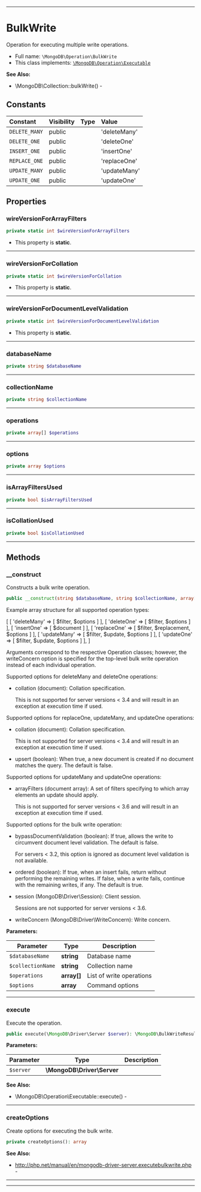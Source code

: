 ***

# BulkWrite

Operation for executing multiple write operations.



* Full name: `\MongoDB\Operation\BulkWrite`
* This class implements:
[`\MongoDB\Operation\Executable`](./Executable.md)

**See Also:**

* \MongoDB\Collection::bulkWrite() - 


## Constants

| Constant | Visibility | Type | Value |
|:---------|:-----------|:-----|:------|
|`DELETE_MANY`|public| |&#039;deleteMany&#039;|
|`DELETE_ONE`|public| |&#039;deleteOne&#039;|
|`INSERT_ONE`|public| |&#039;insertOne&#039;|
|`REPLACE_ONE`|public| |&#039;replaceOne&#039;|
|`UPDATE_MANY`|public| |&#039;updateMany&#039;|
|`UPDATE_ONE`|public| |&#039;updateOne&#039;|

## Properties


### wireVersionForArrayFilters



```php
private static int $wireVersionForArrayFilters
```



* This property is **static**.


***

### wireVersionForCollation



```php
private static int $wireVersionForCollation
```



* This property is **static**.


***

### wireVersionForDocumentLevelValidation



```php
private static int $wireVersionForDocumentLevelValidation
```



* This property is **static**.


***

### databaseName



```php
private string $databaseName
```






***

### collectionName



```php
private string $collectionName
```






***

### operations



```php
private array[] $operations
```






***

### options



```php
private array $options
```






***

### isArrayFiltersUsed



```php
private bool $isArrayFiltersUsed
```






***

### isCollationUsed



```php
private bool $isCollationUsed
```






***

## Methods


### __construct

Constructs a bulk write operation.

```php
public __construct(string $databaseName, string $collectionName, array[] $operations, array $options = []): mixed
```

Example array structure for all supported operation types:

 [
   [ 'deleteMany' => [ $filter, $options ] ],
   [ 'deleteOne'  => [ $filter, $options ] ],
   [ 'insertOne'  => [ $document ] ],
   [ 'replaceOne' => [ $filter, $replacement, $options ] ],
   [ 'updateMany' => [ $filter, $update, $options ] ],
   [ 'updateOne'  => [ $filter, $update, $options ] ],
 ]

Arguments correspond to the respective Operation classes; however, the
writeConcern option is specified for the top-level bulk write operation
instead of each individual operation.

Supported options for deleteMany and deleteOne operations:

 * collation (document): Collation specification.

   This is not supported for server versions < 3.4 and will result in an
   exception at execution time if used.

Supported options for replaceOne, updateMany, and updateOne operations:

 * collation (document): Collation specification.

   This is not supported for server versions < 3.4 and will result in an
   exception at execution time if used.

 * upsert (boolean): When true, a new document is created if no document
   matches the query. The default is false.

Supported options for updateMany and updateOne operations:

 * arrayFilters (document array): A set of filters specifying to which
   array elements an update should apply.

   This is not supported for server versions < 3.6 and will result in an
   exception at execution time if used.

Supported options for the bulk write operation:

 * bypassDocumentValidation (boolean): If true, allows the write to
   circumvent document level validation. The default is false.

   For servers < 3.2, this option is ignored as document level validation
   is not available.

 * ordered (boolean): If true, when an insert fails, return without
   performing the remaining writes. If false, when a write fails,
   continue with the remaining writes, if any. The default is true.

 * session (MongoDB\Driver\Session): Client session.

   Sessions are not supported for server versions < 3.6.

 * writeConcern (MongoDB\Driver\WriteConcern): Write concern.






**Parameters:**

| Parameter | Type | Description |
|-----------|------|-------------|
| `$databaseName` | **string** | Database name |
| `$collectionName` | **string** | Collection name |
| `$operations` | **array[]** | List of write operations |
| `$options` | **array** | Command options |




***

### execute

Execute the operation.

```php
public execute(\MongoDB\Driver\Server $server): \MongoDB\BulkWriteResult
```








**Parameters:**

| Parameter | Type | Description |
|-----------|------|-------------|
| `$server` | **\MongoDB\Driver\Server** |  |



**See Also:**

* \MongoDB\Operation\Executable::execute() - 

***

### createOptions

Create options for executing the bulk write.

```php
private createOptions(): array
```










**See Also:**

* http://php.net/manual/en/mongodb-driver-server.executebulkwrite.php - 

***


***

